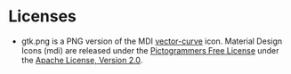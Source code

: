 # Licenses
- gtk.png is a PNG version of the MDI [vector-curve](https://pictogrammers.com/library/mdi/icon/vector-curve/) icon. Material Design Icons (mdi) are released under the [Pictogrammers Free License](https://pictogrammers.com/docs/general/license/) under the [Apache License, Version 2.0](https://www.apache.org/licenses/LICENSE-2.0). 
